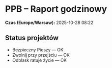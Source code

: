# PPB – Raport godzinowy
**Czas (Europe/Warsaw):** 2025-10-28 08:22

## Status projektów
- Bezpieczny Pieszy — OK
- Zwolnij przy przejściu — OK
- Odblask ratuje życie — OK


